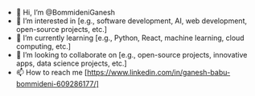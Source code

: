 - 👋 Hi, I’m @BommideniGanesh
- 👀 I’m interested in [e.g., software development, AI, web development, open-source projects, etc.]
- 🌱 I’m currently learning [e.g., Python, React, machine learning, cloud computing, etc.]
- 💞️ I’m looking to collaborate on [e.g., open-source projects, innovative apps, data science projects, etc.]
- 📫 How to reach me [https://www.linkedin.com/in/ganesh-babu-bommideni-609286177/]

<!---
BommideniGanesh/BommideniGanesh is a ✨ special ✨ repository because its `README.md` (this file) appears on your GitHub profile.
You can click the Preview link to take a look at your changes.
--->
